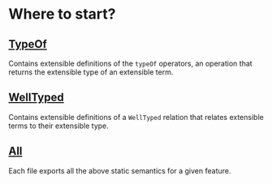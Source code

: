 # Where to start?

## [TypeOf](./TypeOf)

Contains extensible definitions of the `typeOf` operators, an operation that
returns the extensible type of an extensible term.

## [WellTyped](./WellTyped)

Contains extensible definitions of a `WellTyped` relation that relates
extensible terms to their extensible type.

## [All](./All)

Each file exports all the above static semantics for a given feature.
